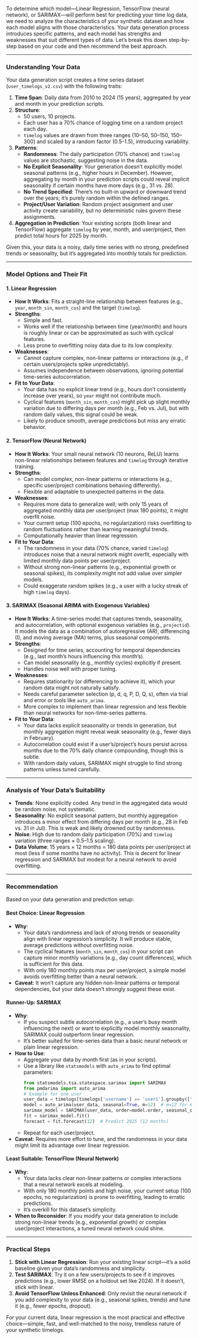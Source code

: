 To determine which model—Linear Regression, TensorFlow (neural network), or SARIMAX—will perform best for predicting your time log data, we need to analyze the characteristics of your synthetic dataset and how each model aligns with those characteristics. Your data generation process introduces specific patterns, and each model has strengths and weaknesses that suit different types of data. Let’s break this down step-by-step based on your code and then recommend the best approach.

---

### Understanding Your Data
Your data generation script creates a time series dataset (`user_timelogs_v2.csv`) with the following traits:
1. **Time Span**: Daily data from 2010 to 2024 (15 years), aggregated by year and month in your prediction scripts.
2. **Structure**: 
   - 50 users, 10 projects.
   - Each user has a 70% chance of logging time on a random project each day.
   - `timelog` values are drawn from three ranges (10–50, 50–150, 150–300) and scaled by a random factor (0.5–1.5), introducing variability.
3. **Patterns**:
   - **Randomness**: The daily participation (70% chance) and `timelog` values are stochastic, suggesting noise in the data.
   - **No Explicit Seasonality**: Your generation doesn’t explicitly model seasonal patterns (e.g., higher hours in December). However, aggregating by month in your prediction scripts could reveal implicit seasonality if certain months have more days (e.g., 31 vs. 28).
   - **No Trend Specified**: There’s no built-in upward or downward trend over the years; it’s purely random within the defined ranges.
   - **Project/User Variation**: Random project assignment and user activity create variability, but no deterministic rules govern these assignments.
4. **Aggregation in Prediction**: Your existing scripts (both linear and TensorFlow) aggregate `timelog` by year, month, and user/project, then predict total hours for 2025 by month.

Given this, your data is a noisy, daily time series with no strong, predefined trends or seasonality, but it’s aggregated into monthly totals for prediction.

---

### Model Options and Their Fit

#### 1. Linear Regression
- **How It Works**: Fits a straight-line relationship between features (e.g., `year`, `month_sin`, `month_cos`) and the target (`timelog`).
- **Strengths**:
  - Simple and fast.
  - Works well if the relationship between time (year/month) and hours is roughly linear or can be approximated as such with cyclical features.
  - Less prone to overfitting noisy data due to its low complexity.
- **Weaknesses**:
  - Cannot capture complex, non-linear patterns or interactions (e.g., if certain users/projects spike unpredictably).
  - Assumes independence between observations, ignoring potential time-series autocorrelation.
- **Fit to Your Data**:
  - Your data has no explicit linear trend (e.g., hours don’t consistently increase over years), so `year` might not contribute much.
  - Cyclical features (`month_sin`, `month_cos`) might pick up slight monthly variation due to differing days per month (e.g., Feb vs. Jul), but with random daily values, this signal could be weak.
  - Likely to produce smooth, average predictions but miss any erratic behavior.

#### 2. TensorFlow (Neural Network)
- **How It Works**: Your small neural network (10 neurons, ReLU) learns non-linear relationships between features and `timelog` through iterative training.
- **Strengths**:
  - Can model complex, non-linear patterns or interactions (e.g., specific user/project combinations behaving differently).
  - Flexible and adaptable to unexpected patterns in the data.
- **Weaknesses**:
  - Requires more data to generalize well; with only 15 years of aggregated monthly data per user/project (max 180 points), it might overfit noise.
  - Your current setup (100 epochs, no regularization) risks overfitting to random fluctuations rather than learning meaningful trends.
  - Computationally heavier than linear regression.
- **Fit to Your Data**:
  - The randomness in your data (70% chance, varied `timelog`) introduces noise that a neural network might overfit, especially with limited monthly data points per user/project.
  - Without strong non-linear patterns (e.g., exponential growth or seasonal spikes), its complexity might not add value over simpler models.
  - Could exaggerate random spikes (e.g., a user with a lucky streak of high `timelog` days).

#### 3. SARIMAX (Seasonal ARIMA with Exogenous Variables)
- **How It Works**: A time-series model that captures trends, seasonality, and autocorrelation, with optional exogenous variables (e.g., `projectid`). It models the data as a combination of autoregressive (AR), differencing (I), and moving average (MA) terms, plus seasonal components.
- **Strengths**:
  - Designed for time series, accounting for temporal dependencies (e.g., last month’s hours influencing this month’s).
  - Can model seasonality (e.g., monthly cycles) explicitly if present.
  - Handles noise well with proper tuning.
- **Weaknesses**:
  - Requires stationarity (or differencing to achieve it), which your random data might not naturally satisfy.
  - Needs careful parameter selection (p, d, q, P, D, Q, s), often via trial and error or tools like `auto_arima`.
  - More complex to implement than linear regression and less flexible than neural networks for non-time-series patterns.
- **Fit to Your Data**:
  - Your data lacks explicit seasonality or trends in generation, but monthly aggregation might reveal weak seasonality (e.g., fewer days in February).
  - Autocorrelation could exist if a user’s/project’s hours persist across months due to the 70% daily chance compounding, though this is subtle.
  - With random daily values, SARIMAX might struggle to find strong patterns unless tuned carefully.

---

### Analysis of Your Data’s Suitability
- **Trends**: None explicitly coded. Any trend in the aggregated data would be random noise, not systematic.
- **Seasonality**: No explicit seasonal pattern, but monthly aggregation introduces a minor effect from differing days per month (e.g., 28 in Feb vs. 31 in Jul). This is weak and likely drowned out by randomness.
- **Noise**: High due to random daily participation (70%) and `timelog` variation (three ranges × 0.5–1.5 scaling).
- **Data Volume**: 15 years × 12 months = 180 data points per user/project at most (less if some months have no activity). This is decent for linear regression and SARIMAX but modest for a neural network to avoid overfitting.

---

### Recommendation
Based on your data generation and prediction setup:

#### Best Choice: Linear Regression
- **Why**: 
  - Your data’s randomness and lack of strong trends or seasonality align with linear regression’s simplicity. It will produce stable, average predictions without overfitting noise.
  - The cyclical features (`month_sin`, `month_cos`) in your script can capture minor monthly variations (e.g., day count differences), which is sufficient for this data.
  - With only 180 monthly points max per user/project, a simple model avoids overfitting better than a neural network.
- **Caveat**: It won’t capture any hidden non-linear patterns or temporal dependencies, but your data doesn’t strongly suggest these exist.

#### Runner-Up: SARIMAX
- **Why**: 
  - If you suspect subtle autocorrelation (e.g., a user’s busy month influencing the next) or want to explicitly model monthly seasonality, SARIMAX could outperform linear regression.
  - It’s better suited for time-series data than a basic neural network or plain linear regression.
- **How to Use**: 
  - Aggregate your data by month first (as in your scripts).
  - Use a library like `statsmodels` with `auto_arima` to find optimal parameters:
    ```python
    from statsmodels.tsa.statespace.sarimax import SARIMAX
    from pmdarima import auto_arima
    # Example for one user
    user_data = timelogs[timelogs['username'] == 'user1'].groupby(['year', 'month'])['timelog'].sum()
    model = auto_arima(user_data, seasonal=True, m=12)  # m=12 for monthly seasonality
    sarimax_model = SARIMAX(user_data, order=model.order, seasonal_order=model.seasonal_order)
    fit = sarimax_model.fit()
    forecast = fit.forecast(12)  # Predict 2025 (12 months)
    ```
  - Repeat for each user/project.
- **Caveat**: Requires more effort to tune, and the randomness in your data might limit its advantage over linear regression.

#### Least Suitable: TensorFlow (Neural Network)
- **Why**: 
  - Your data lacks clear non-linear patterns or complex interactions that a neural network excels at modeling.
  - With only 180 monthly points and high noise, your current setup (100 epochs, no regularization) is prone to overfitting, leading to erratic predictions.
  - It’s overkill for this dataset’s simplicity.
- **When to Reconsider**: If you modify your data generation to include strong non-linear trends (e.g., exponential growth) or complex user/project interactions, a tuned neural network could shine.

---

### Practical Steps
1. **Stick with Linear Regression**: Run your existing linear script—it’s a solid baseline given your data’s randomness and simplicity.
2. **Test SARIMAX**: Try it on a few users/projects to see if it improves predictions (e.g., lower RMSE on a holdout set like 2024). If it doesn’t, stick with linear.
3. **Avoid TensorFlow Unless Enhanced**: Only revisit the neural network if you add complexity to your data (e.g., seasonal spikes, trends) and tune it (e.g., fewer epochs, dropout).

For your current data, linear regression is the most practical and effective choice—simple, fast, and well-matched to the noisy, trendless nature of your synthetic timelogs.